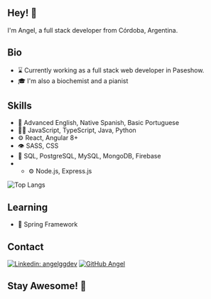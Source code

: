 ## Hey! 👋
I'm Angel, a full stack developer from Córdoba, Argentina.

## Bio
- :hourglass: Currently working as a full stack web developer in Paseshow.
- :mortar_board: I'm also a biochemist and a pianist

## Skills
- :notebook: Advanced English, Native Spanish, Basic Portuguese
- 👨‍💻 JavaScript, TypeScript, Java, Python
- ⚙️ React, Angular 8+
- 👁️ SASS, CSS
- 💽 SQL, PostgreSQL, MySQL, MongoDB, Firebase
- - ⚙️ Node.js, Express.js

![Top Langs](https://github-readme-stats.vercel.app/api/top-langs/?username=angelggdev&layout=compact&theme=dark&hide_border=true)

## Learning
- :leaves: Spring Framework


## Contact
[![Linkedin: angelggdev](https://img.shields.io/badge/-Angel-blue?style=flat-square&logo=Linkedin&logoColor=white&link=https://www.linkedin.com/in/angel-gabriel-garcia/)](https://www.linkedin.com/in/angel-gabriel-garcia/)
[![GitHub Angel](https://img.shields.io/github/followers/angelggdev?label=follow&style=social)](https://github.com/angelggdev)


## Stay Awesome! 👋

